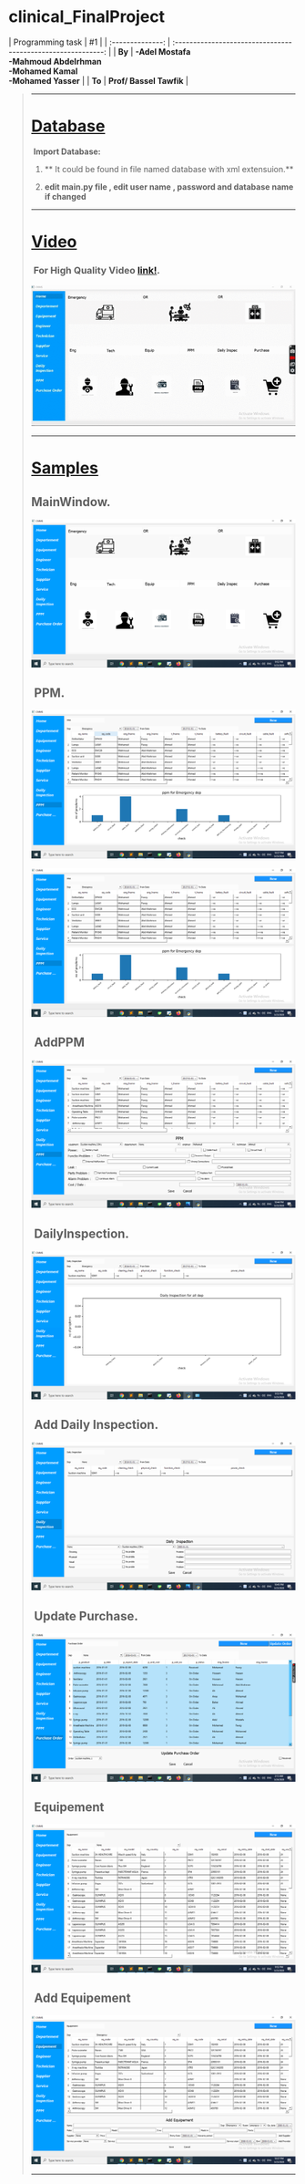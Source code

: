 # clinical_FinalProject


﻿| Programming task |                              #1                              |
| :--------------: | :----------------------------------------------------------: |
|      **By**      | **-Adel Mostafa** <br /> **-Mahmoud Abdelrhman** <br /> **-Mohamed Kamal** <br /> 
**-Mohamed Yasser** |
|      **To**      |                  **Prof/ Bassel Tawfik**                   |

> ------
>
> # [Database]()
>
> ​		**Import Database:**
>
> 1.  ** It could be found in file named database with xml extensuion.**
>
> 2.  **edit main.py file , edit user name , password and database name if changed**
>
> 
>
> ------
>
> # [Video]()
>
>### ​ **For High Quality Video [link!](https://github.com/mohamedkamal77/clinical_FinalProject/tree/master/imgs/video.mp4).**
>
> ![](/imgs/video.gif)
>
> ------
>
> # [Samples]()
>
>## 		**MainWindow.** 
> 
>
> ![](/imgs/img11.png)
>
>## ​		**PPM.**
>
> ![](/imgs/img7.png)
>
> ![](/imgs/img8.png)
>
>## ​		**AddPPM**
>
> ![](/imgs/img13.png)
>
>## ​		**DailyInspection.**
>
> ![](/imgs/img6.png)
>
>## ​		**Add Daily Inspection.**
>
> ![](/imgs/img14.png)
>
>## ​		**Update Purchase.**
>
> ![](/imgs/img15.png)
>
>## ​		**Equipement**
>
> ![](/imgs/img2.png)
>
>## ​		**Add Equipement**
>
> ![](/imgs/img9.png)
>
> ------
>
